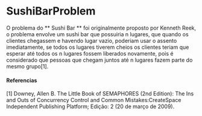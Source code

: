 # SushiBarProblem

O problema do ** Sushi Bar ** foi originalmente proposto por Kenneth Reek, o problema envolve um sushi bar que possuiria n lugares, que quando os clientes chegassem  e havendo lugar vazio, poderiam usar o assento imediatamente, se todos os lugares tiverem cheios os clientes teriam que esperar até todos os n lugares fossem liberados novamente, pois é considerado que pessoas que chegam juntos até n lugares fazem parte do mesmo grupo[1]. 



#### Referencias
[1] Downey, Allen B. The Little Book of SEMAPHORES (2nd Edition): The Ins and Outs of Concurrency Control and Common Mistakes:CreateSpace Independent Publishing Platform; Edição: 2 (20 de março de 2009).
